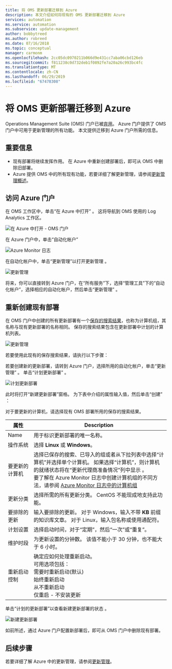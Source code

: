 ```yaml
---
title: 将 OMS 更新部署迁移到 Azure
description: 本文介绍如何将现有的 OMS 更新部署迁移到 Azure
services: automation
ms.service: automation
ms.subservice: update-management
author: bobbytreed
ms.author: robreed
ms.date: 07/16/2018
ms.topic: conceptual
manager: carmonm
ms.openlocfilehash: 2cc05dc0970211b066d9e431cc7aba06cbd126eb
ms.sourcegitcommit: f811238c0d732deb1f0892fe7a20a26c993bc4fc
ms.translationtype: MT
ms.contentlocale: zh-CN
ms.lasthandoff: 06/29/2019
ms.locfileid: "67478308"
---
```

# <a name="migrate-your-oms-update-deployments-to-azure"></a>将 OMS 更新部署迁移到 Azure

Operations Management Suite (OMS) 门户已被[弃用](../azure-monitor/platform/oms-portal-transition.md)。 Azure 门户提供了 OMS 门户中可用于更新管理的所有功能。 本文提供迁移到 Azure 门户所需的信息。

## <a name="key-information"></a>重要信息

* 现有部署将继续发挥作用。 在 Azure 中重新创建部署后，即可从 OMS 中删除旧部署。
* Azure 提供 OMS 中的所有现有功能，若要详细了解更新管理，请参阅[更新管理概述](automation-update-management.md)。

## <a name="access-the-azure-portal"></a>访问 Azure 门户

在 OMS 工作区中，单击“在 Azure 中打开”  。 这将导航到 OMS 使用的 Log Analytics 工作区。

![在 Azure 中打开 - OMS 门户](media/migrate-oms-update-deployments/link-to-azure-portal.png)

在 Azure 门户中，单击“自动化帐户” 

![Azure Monitor 日志](media/migrate-oms-update-deployments/log-analytics.png)

在自动化帐户中，单击“更新管理”以打开更新管理  。

![更新管理](media/migrate-oms-update-deployments/azure-automation.png)

将来，你可以直接转到 Azure 门户，在“所有服务”下，选择“管理工具”下的“自动化帐户”，选择相应的自动化帐户，然后单击“更新管理”     。

## <a name="recreate-existing-deployments"></a>重新创建现有部署

在 OMS 门户中创建的所有更新部署有一个[保存的搜索结果](../azure-monitor/platform/computer-groups.md)，也称为计算机组，其名称与现有更新部署的名称相同。 保存的搜索结果包含在更新部署中计划的计算机列表。

![更新管理](media/migrate-oms-update-deployments/oms-deployment.png)

若要使用此现有的保存搜索结果，请执行以下步骤：

若要创建新的更新部署，请转到 Azure 门户，选择所用的自动化帐户，单击“更新管理”  。 单击“计划更新部署”  。

![计划更新部署](media/migrate-oms-update-deployments/schedule-update-deployment.png)

此时将打开“新建更新部署”窗格。  为下表中介绍的属性输入值，然后单击“创建”  ：

对于要更新的计算机，请选择现有 OMS 部署所用的保存的搜索结果。

| 属性 | Description |
| --- | --- |
|Name |用于标识更新部署的唯一名称。 |
|操作系统| 选择 **Linux** 或 **Windows**。|
|要更新的计算机 |选择已保存的搜索、已导入的组或者从下拉列表中选择“计算机”并选择单个计算机。 如果选择“计算机”，则计算机的就绪状态将在“更新代理商准备情况”列中显示   。</br> 要了解在 Azure Monitor 日志中创建计算机组的不同方法，请参阅 [Azure Monitor 日志中的计算机组](../azure-monitor/platform/computer-groups.md) |
|更新分类|选择所需的所有更新分类。 CentOS 不能现成地支持此功能。|
|要排除的更新|输入要排除的更新。 对于 Windows，输入不带 **KB** 前缀的知识库文章。 对于 Linux，输入包名称或使用通配符。  |
|计划设置|选择启动时间，对于“定期”，然后“一次”或“重复”。   | 
| 维护时段 |为更新设置的分钟数。 该值不能小于 30 分钟，也不能大于 6 小时。 |
| 重新启动控制| 确定应如何处理重新启动。</br>可用选项包括：</br>需要时重新启动(默认)</br>始终重新启动</br>从不重新启动</br>仅重启 - 不安装更新|

单击“计划的更新部署”以查看新建更新部署的状态  。

![新建更新部署](media/migrate-oms-update-deployments/new-update-deployment.png)

如前所述，通过 Azure 门户配置新部署后，即可从 OMS 门户中删除现有部署。

## <a name="next-steps"></a>后续步骤

若要详细了解 Azure 中的更新管理，请参阅[更新管理](automation-update-management.md)。
